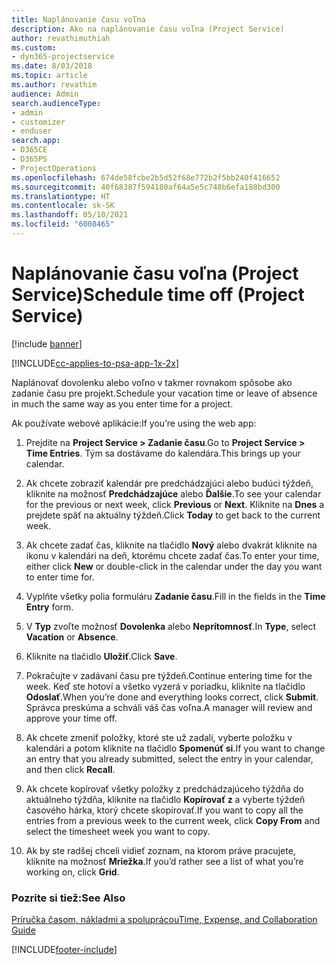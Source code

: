 ```yaml
---
title: Naplánovanie času voľna
description: Ako na naplánovanie času voľna (Project Service)
author: revathimuthiah
ms.custom:
- dyn365-projectservice
ms.date: 8/03/2018
ms.topic: article
ms.author: revathim
audience: Admin
search.audienceType:
- admin
- customizer
- enduser
search.app:
- D365CE
- D365PS
- ProjectOperations
ms.openlocfilehash: 674de58fcbe2b5d52f68e772b2f5bb240f416652
ms.sourcegitcommit: 40f68387f594180af64a5e5c748b6efa188bd300
ms.translationtype: HT
ms.contentlocale: sk-SK
ms.lasthandoff: 05/10/2021
ms.locfileid: "6008465"
---
```

# <a name="schedule-time-off-project-service"></a><span data-ttu-id="27821-103">Naplánovanie času voľna (Project Service)</span><span class="sxs-lookup"><span data-stu-id="27821-103">Schedule time off (Project Service)</span></span>

[!include [banner](../includes/psa-now-project-operations.md)]

[!INCLUDE[cc-applies-to-psa-app-1x-2x](../includes/cc-applies-to-psa-app-1x-2x.md)]

<span data-ttu-id="27821-104">Naplánovať dovolenku alebo voľno v takmer rovnakom spôsobe ako zadanie času pre projekt.</span><span class="sxs-lookup"><span data-stu-id="27821-104">Schedule your vacation time or leave of absence in much the same way as you enter time for a project.</span></span>  
  
 <span data-ttu-id="27821-105">Ak používate webové aplikácie:</span><span class="sxs-lookup"><span data-stu-id="27821-105">If you’re using the web app:</span></span>  
  
1.  <span data-ttu-id="27821-106">Prejdite na **Project Service > Zadanie času**.</span><span class="sxs-lookup"><span data-stu-id="27821-106">Go to **Project Service > Time Entries**.</span></span> <span data-ttu-id="27821-107">Tým sa dostávame do kalendára.</span><span class="sxs-lookup"><span data-stu-id="27821-107">This brings up your calendar.</span></span>  
  
2.  <span data-ttu-id="27821-108">Ak chcete zobraziť kalendár pre predchádzajúci alebo budúci týždeň, kliknite na možnosť **Predchádzajúce** alebo **Ďalšie**.</span><span class="sxs-lookup"><span data-stu-id="27821-108">To see your calendar for the previous or next week, click **Previous** or **Next**.</span></span> <span data-ttu-id="27821-109">Kliknite na **Dnes** a prejdete späť na aktuálny týždeň.</span><span class="sxs-lookup"><span data-stu-id="27821-109">Click **Today** to get back to the current week.</span></span>  
  
3.  <span data-ttu-id="27821-110">Ak chcete zadať čas, kliknite na tlačidlo **Nový** alebo dvakrát kliknite na ikonu v kalendári na deň, ktorému chcete zadať čas.</span><span class="sxs-lookup"><span data-stu-id="27821-110">To enter your time, either click **New** or double-click in the calendar under the day you want to enter time for.</span></span>  
  
4.  <span data-ttu-id="27821-111">Vyplňte všetky polia formuláru **Zadanie času**.</span><span class="sxs-lookup"><span data-stu-id="27821-111">Fill in the fields in the **Time Entry** form.</span></span>  
  
5.  <span data-ttu-id="27821-112">V **Typ** zvoľte možnosť **Dovolenka** alebo **Neprítomnosť**.</span><span class="sxs-lookup"><span data-stu-id="27821-112">In **Type**, select **Vacation** or **Absence**.</span></span>  
  
6.  <span data-ttu-id="27821-113">Kliknite na tlačidlo **Uložiť**.</span><span class="sxs-lookup"><span data-stu-id="27821-113">Click **Save**.</span></span>  
  
7.  <span data-ttu-id="27821-114">Pokračujte v zadávaní času pre týždeň.</span><span class="sxs-lookup"><span data-stu-id="27821-114">Continue entering time for the week.</span></span> <span data-ttu-id="27821-115">Keď ste hotoví a všetko vyzerá v poriadku, kliknite na tlačidlo **Odoslať**.</span><span class="sxs-lookup"><span data-stu-id="27821-115">When you’re done and everything looks correct, click **Submit**.</span></span> <span data-ttu-id="27821-116">Správca preskúma a schváli váš čas voľna.</span><span class="sxs-lookup"><span data-stu-id="27821-116">A manager will review and approve your time off.</span></span>  
  
8.  <span data-ttu-id="27821-117">Ak chcete zmeniť položky, ktoré ste už zadali, vyberte položku v kalendári a potom kliknite na tlačidlo **Spomenúť si**.</span><span class="sxs-lookup"><span data-stu-id="27821-117">If you want to change an entry that you already submitted, select the entry in your calendar, and then click **Recall**.</span></span>  
  
9. <span data-ttu-id="27821-118">Ak chcete kopírovať všetky položky z predchádzajúceho týždňa do aktuálneho týždňa, kliknite na tlačidlo **Kopírovať z** a vyberte týždeň časového hárka, ktorý chcete skopírovať.</span><span class="sxs-lookup"><span data-stu-id="27821-118">If you want to copy all the entries from a previous week to the current week, click **Copy From** and select the timesheet week you want to copy.</span></span>  
  
10. <span data-ttu-id="27821-119">Ak by ste radšej chceli vidieť zoznam, na ktorom práve pracujete, kliknite na možnosť **Mriežka**.</span><span class="sxs-lookup"><span data-stu-id="27821-119">If you’d rather see a list of what you’re working on, click **Grid**.</span></span>  
  
### <a name="see-also"></a><span data-ttu-id="27821-120">Pozrite si tiež:</span><span class="sxs-lookup"><span data-stu-id="27821-120">See Also</span></span>  
 [<span data-ttu-id="27821-121">Príručka časom, nákladmi a spoluprácou</span><span class="sxs-lookup"><span data-stu-id="27821-121">Time, Expense, and Collaboration Guide</span></span>](../psa/time-expense-collaboration-guide.md)


[!INCLUDE[footer-include](../includes/footer-banner.md)]